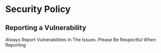 # Security Policy

## Reporting a Vulnerability

Always Report Vulnerabilities In The Issues. Please Be Respectful When Reporting
